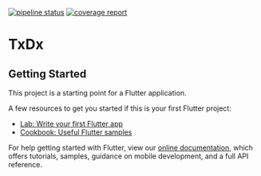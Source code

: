 
[![pipeline status](http://gitlab.devroom.io/ariejan/txdx/badges/master/pipeline.svg)](http://gitlab.devroom.io/ariejan/txdx/-/commits/master)
[![coverage report](http://gitlab.devroom.io/ariejan/txdx/badges/master/coverage.svg)](http://gitlab.devroom.io/ariejan/txdx/-/commits/master)

# TxDx

## Getting Started

This project is a starting point for a Flutter application.

A few resources to get you started if this is your first Flutter project:

- [Lab: Write your first Flutter app](https://flutter.dev/docs/get-started/codelab)
- [Cookbook: Useful Flutter samples](https://flutter.dev/docs/cookbook)

For help getting started with Flutter, view our
[online documentation](https://flutter.dev/docs), which offers tutorials,
samples, guidance on mobile development, and a full API reference.
